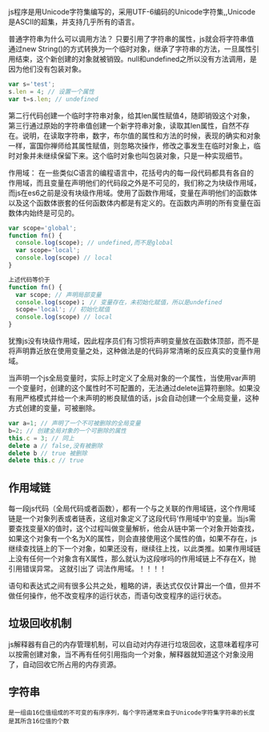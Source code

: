 js程序是用Unicode字符集编写的，采用UTF-6编码的Unicode字符集,,Unicode是ASCII的超集，并支持几乎所有的语言。

普通字符串为什么可以调用方法？
只要引用了字符串的属性，js就会将字符串值通过new String()的方式转换为一个临时对象，继承了字符串的方法，一旦属性引用结束，这个新创建的对象就被销毁。null和undefined之所以没有方法调用，是因为他们没有包装对象。
```js
var s='test';
s.len = 4; // 设置一个属性
var t=s.len; // undefined

```

第二行代码创建一个临时字符串对象，给其len属性赋值4，随即销毁这个对象，第三行通过原始的字符串值创建一个新字符串对象，读取其len属性，自然不存在。说明，在读取字符串，数字，布尔值的属性和方法的时候，表现的确实和对象一样，富国你禅师给其属性赋值，则忽略次操作，修改之事发生在临时对象上，临时对象并未继续保留下来。这个临时对象也叫包装对象，只是一种实现细节。


作用域：
  在一些类似C语言的编程语言中，花括号内的每一段代码都具有各自的作用域，而且变量在声明他们的代码段之外是不可见的，我们称之为块级作用域，而js在es6之前是没有块级作用域。使用了函数作用域，变量在声明他们的函数体以及这个函数体嵌套的任何函数体内都是有定义的。在函数内声明的所有变量在函数体内始终是可见的。
  ```js
  var scope='global';
  function fn() {
    console.log(scope); // undefined,而不是global
    var scope='local';
    console.log(scope) // local
  }

  上述代码等价于
  function fn() {
    var scope; // 声明局部变量
    console.log(scope)； // 变量存在，未初始化赋值，所以是undefined
    scope='local'; // 初始化赋值
    console.log(scope) // local
  }
  ```
  犹豫js没有块级作用域，因此程序员们有习惯将声明变量放在函数体顶部，而不是将声明靠近放在使用变量之处，这种做法是的代码非常清晰的反应真实的变量作用域。

  当声明一个js全局变量时，实际上时定义了全局对象的一个属性，当使用var声明一个变量时，创建的这个属性时不可配置的，无法通过delete运算符删除。如果没有用严格模式并给一个未声明的彬良赋值的话，js会自动创建一个全局变量，这种方式创建的变量，可被删除。

  ```js
  var a=1; // 声明了一个不可被删除的全局变量
  b=2; // 创建全局对象的一个可删除的属性
  this.c = 3; // 同上
  delete a // false,没有被删除
  delete b // true 被删除
  delete this.c // true
```

## 作用域链
  每一段js代码（全局代码或者函数），都有一个与之关联的作用域链，这个作用域链是一个对象列表或者链表，这组对象定义了这段代码‘作用域中’的变量。当js需要查找变量X的值时，这个过程叫做变量解析，他会从链中第一个对象开始查找，如果这个对象有一个名为X的属性，则会直接使用这个属性的值，如果不存在，js继续查找链上的下一个对象，如果还没有，继续往上找，以此类推。如果作用域链上没有任何一个对象含有X属性，那么就认为这段嗲吗的作用域链上不存在X，抛引用错误异常。
  这就引出了
  词法作用域。！！！！

语句和表达式之间有很多公共之处，粗略的讲，表达式仅仅计算出一个值，但并不做任何操作，他不改变程序的运行状态，而语句改变程序的运行状态。


## 垃圾回收机制
  js解释器有自己的内存管理机制，可以自动对内存进行垃圾回收，这意味着程序可以按需创建对象，当不再有任何引用指向一个对象，解释器就知道这个对象没用了，自动回收它所占用的内存资源。


  ## 字符串
    是一组由16位值组成的不可变的有序序列，每个字符通常来自于Unicode字符集字符串的长度是其所含16位值的个数